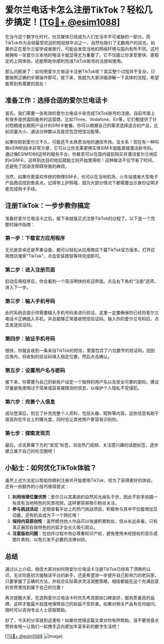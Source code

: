 # 爱尔兰电话卡怎么注册TikTok？轻松几步搞定！[[TG💪+ @esim1088](https://t.me/s/esim1088)]

在当今这个数字化时代，社交媒体已经成为人们生活中不可或缺的一部分。而TikTok作为全球最受欢迎的短视频平台之一，自然也吸引了无数用户的目光。如果你正在爱尔兰留学或者旅行，可能会发现当地的网络环境与国内有所不同，这时候拥有一张爱尔兰本地的电话卡就显得尤为重要了。它不仅能让你享受更快、更稳定的上网体验，还能帮助你顺利完成TikTok账号的注册和使用。

那么问题来了：如何用爱尔兰电话卡注册TikTok呢？其实整个过程并不复杂，只要按照正确的步骤操作即可。接下来，我就为大家详细讲解一下具体的流程，希望能帮到有需要的朋友！

## 准备工作：选择合适的爱尔兰电话卡

首先，我们需要一张有效的爱尔兰电话卡来完成TikTok账号的注册。目前市面上有很多提供国际服务的运营商，比如Three、Vodafone、Eir等，它们都提供了针对短期或长期用户设计的SIM卡套餐。你可以根据自己的需求选择适合的产品，比如流量大小、通话分钟数以及是否包含短信功能等。

如果你刚到爱尔兰不久，可能还不太熟悉当地的通信市场，没关系！现在有一种叫做eSIM的技术非常方便，它可以让你无需更换实体SIM卡就能直接激活新号码。通过像ESIM1088这样的服务平台，你甚至可以在国内提前购买并激活爱尔兰地区的eSIM卡，这样到达目的地后就能立刻开始使用啦！这种做法不仅节省了时间，还避免了因语言障碍导致的麻烦。

当然，如果你更喜欢传统的物理SIM卡，也可以在当地机场、火车站或者大型电子产品商店找到售卖点。记得带上护照哦，因为大部分情况下都需要出示身份证明才能完成购卡手续。

## 注册TikTok：一步步教你搞定

准备好爱尔兰电话卡之后，接下来就是正式注册TikTok的过程了。以下是一个完整的操作指南：

### 第一步：下载官方应用程序
无论是安卓还是苹果设备，都可以轻松从应用商店下载TikTok官方版本。打开应用商店搜索“TikTok”，点击安装按钮等待完成即可。

### 第二步：进入注册页面
启动应用程序后，你会看到一个简洁明快的欢迎界面。点击右下角的“注册”选项，进入下一步。

### 第三步：输入手机号码
此时系统会提示你需要输入手机号码来进行验证。这里一定要确保你已经将爱尔兰电话卡正确插入手机，并且能够正常接收短信验证码。输入你的爱尔兰号码后，点击发送验证码。

### 第四步：验证手机号码
很快，你就会收到一条来自TikTok的短信，里面包含了六位数字的验证码。回到应用内，将收到的验证码填入指定位置，然后点击确认。

### 第五步：设置用户名与密码
接下来，你需要为自己的新账户设定一个独特的用户名以及安全可靠的密码。建议尽量避免使用过于简单或容易被猜测的信息，以保护个人隐私不受侵犯。

### 第六步：完善个人信息
成功登录后，别忘了补充完整个人资料，包括头像、昵称等内容。这些信息有助于提高你在平台上的曝光度，同时也让其他用户更容易识别你。

### 第七步：探索发现页
最后，点击屏幕下方的“发现”标签，浏览热门视频、关注感兴趣的话题标签，逐步建立属于自己的社交圈吧！

## 小贴士：如何优化TikTok体验？

虽然上述方法足以帮助你顺利注册并开始使用TikTok，但为了获得更好的体验，还有一些额外的小技巧值得尝试：

1. **利用地理位置优势**：爱尔兰以其美丽的自然风光闻名于世，因此不妨多拍摄一些具有当地特色的风景视频，这样更容易吸引粉丝关注。
2. **参与挑战活动**：定期查看平台上的热门挑战项目，积极参与其中不仅能增加互动量，还有机会成为下一个网红哦！
3. **保持内容原创性**：虽然模仿他人作品可以快速积累粉丝，但从长远来看，只有真正展现自我特色的内容才会长久吸引观众。
4. **注意版权问题**：在创作过程中务必尊重知识产权，避免使用未经授权的音乐或图片素材，以免引发不必要的法律纠纷。

## 总结

通过以上介绍，相信大家对如何用爱尔兰电话卡注册TikTok已经有了清晰的认识。无论你是初次接触该平台的新手，还是希望进一步提升自己影响力的老玩家，只要掌握了正确的方法，并结合实际需求灵活调整策略，相信都能在这个充满创意的世界里找到属于自己的位置！

再次提醒大家，在选购爱尔兰电话卡时优先考虑那些口碑良好、服务质量高的品牌，这样才能最大程度地保障自己的权益不受损害。如果对相关产品有任何疑问，随时可以咨询专业人士获取帮助。

好了，今天的分享就到这里啦！如果你觉得这篇文章对你有所帮助，请不要吝啬点赞转发哦～让我们一起携手迈向更加丰富多彩的数字生活吧！

[[TG💪+ @esim1088](https://t.me/s/esim1088) ![Image](https://i.postimg.cc/4NQfJmqS/Snipaste-2025-05-13-00-14-12.png)]